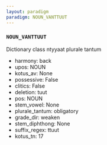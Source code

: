 ```yaml
---
layout: paradigm
paradigm: NOUN_VANTTUUT
---
```

### ` NOUN_VANTTUUT `

Dictionary class ntyyaat plurale tantum
* harmony: back
* upos: NOUN
* kotus_av: None
* possessive: False
* clitics: False
* deletion: tuut
* pos: NOUN
* stem_vowel: None
* plurale_tantum: obligatory
* grade_dir: weaken
* stem_diphthong: None
* suffix_regex: ttuut
* kotus_tn: 17
